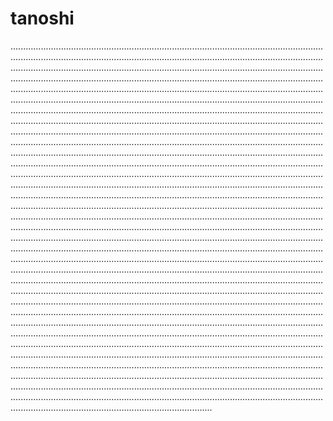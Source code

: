 # tanoshi

........................................................................................................................................................................................................................................................................................................................................................................................................................................................................................................................................................................................................................................................................................................................................................................................................................................................................................................................................................................................................................................................................................................................................................................................................................................................................................................................................................................................................................................................................................................................................................................................................................................................................................................................................................................................................................................................................................................................................................................................................................................................................................................................................................................................................................................................................................................................................................................................................................................................................................................................................................................................................................................................................................................................................................................................................................................................................................................................................................................................................................................................................................................................................................................................................................................................................................................................................................................................................................................................................................................................................................................................................................................................................................................................................................................................................................................................................................................................................................................................................................................................................................................................................................................................................................................................................................................................................................................................................................................................................